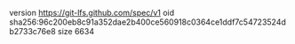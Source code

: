 version https://git-lfs.github.com/spec/v1
oid sha256:96c200eb8c91a352dae2b400ce560918c0364ce1ddf7c54723524db2733c76e8
size 6634
